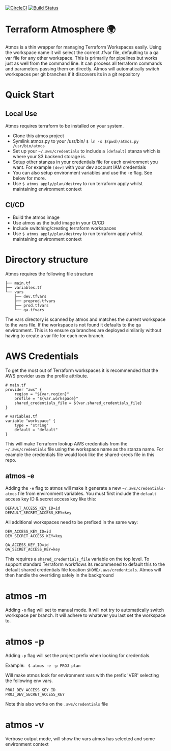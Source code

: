 [![CircleCI](https://circleci.com/gh/Spengreb/atmos.svg?style=svg)](https://circleci.com/gh/Spengreb/atmos)
[![Build Status](https://cloud.drone.io/api/badges/Spengreb/atmos/status.svg)](https://cloud.drone.io/Spengreb/atmos)

# Terraform Atmosphere :earth_africa:
Atmos is a thin wrapper for managing Terraform Workspaces easily. Using the workspace name it will select the correct .tfvar file, defaulting to a qa var file for any other workspace. This is primarily for pipelines but works just as well from the command line. It can process all terraform commands and parameters passing them on directly. Atmos will automatically switch workspaces per git branches if it discovers its in a git repository

# Quick Start

## Local Use

Atmos requires terraform to be installed on your system. 

- Clone this atmos project
- Symlink atmos.py to your /usr/bin/ `$ ln -s $(pwd)/atmos.py /usr/bin/atmos`
- Set up your `~/.aws/credentials` to include a `[default]` stanza which is where your S3 backend storage is. 
- Setup other stanzas in your credentials file for each environment you want. For example `[dev]` with your dev account IAM credentials
- You can also setup environment variables and use the -e flag. See below for more.
- Use `$ atmos apply/plan/destroy` to run terraform apply whilst maintaining environment context

## CI/CD

- Build the atmos image
- Use atmos as the build image in your CI/CD
- Include switching/creating terraform workspaces
- Use `$ atmos apply/plan/destroy` to run terraform apply whilst maintaining environment context

# Directory structure

Atmos requires the following file structure

```
├── main.tf
├── variables.tf
└── vars
    ├── dev.tfvars
    ├── preprod.tfvars
    ├── prod.tfvars
    └── qa.tfvars
```

The vars directory is scanned by atmos and matches the current workspace to the vars file. If the workspace is not found it defaults to the qa environment. This is to ensure qa branches are deployed similarily without having to create a var file for each new branch.

# AWS Credentials

To get the most out of Terraform workspaces it is recommended that the AWS provider uses the profile attribute.

```
# main.tf
provider "aws" {
    region = "${var.region}"
    profile = "${var.workspace}"
    shared_credentials_file = ${var.shared_credentials_file}
}
```

```
# variables.tf
variable "workspace" {
    type = "string"
    default = "default"
}
```

This will make Terraform lookup AWS credentials from the `~/.aws/credentials` file using the workspace name as the stanza name. For example the credentials file would look like the shared-creds file in this repo.

## atmos -e

Adding the `-e` flag to atmos will make it generate a new `~/.aws/credentials-atmos` file from environment variables. You must first include the `default` access key ID & secret access key like this:

```
DEFAULT_ACCESS_KEY_ID=id
DEFAULT_SECRET_ACCESS_KEY=key
```

All additional workspaces need to be prefixed in the same way:

```
DEV_ACCESS_KEY_ID=id
DEV_SECRET_ACCESS_KEY=key

QA_ACCESS_KEY_ID=id
QA_SECRET_ACCESS_KEY=key
```

This requires a `shared_credentials_file` variable on the top level. To support standard Terraform workflows its recommened to default this to the default shared credentials file location `$HOME/.aws/credentials`. Atmos will then handle the overriding safely in the background

# atmos -m

Adding `-m` flag will set to manual mode. It will not try to automatically switch workspace per branch. It will adhere to whatever you last set the workspace to.

# atmos -p 

Adding `-p` flag will set the project prefix when looking for credentials. 

Example:
` $ atmos -e -p PROJ plan`

Will make atmos look for environment vars with the prefix 'VER' selecting the following env vars. 

```
PROJ_DEV_ACCESS_KEY_ID
PROJ_DEV_SECRET_ACCESS_KEY
```

Note this also works on the `.aws/credentials` file

# atmos -v

Verbose output mode, will show the vars atmos has selected and some environment context
